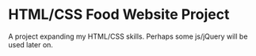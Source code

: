 # HTML/CSS Food Website Project
A project expanding my HTML/CSS skills.
Perhaps some js/jQuery will be used later on.
